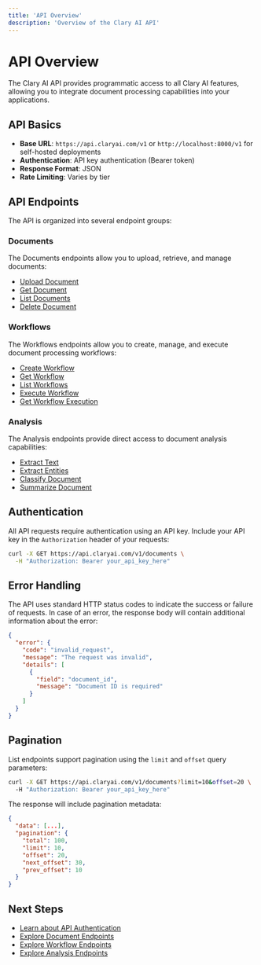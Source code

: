 ```yaml
---
title: 'API Overview'
description: 'Overview of the Clary AI API'
---
```


# API Overview

The Clary AI API provides programmatic access to all Clary AI features, allowing you to integrate document processing capabilities into your applications.

## API Basics

- **Base URL**: `https://api.claryai.com/v1` or `http://localhost:8000/v1` for self-hosted deployments
- **Authentication**: API key authentication (Bearer token)
- **Response Format**: JSON
- **Rate Limiting**: Varies by tier

## API Endpoints

The API is organized into several endpoint groups:

### Documents

The Documents endpoints allow you to upload, retrieve, and manage documents:

- [Upload Document](/api-reference/endpoints/documents#upload-document)
- [Get Document](/api-reference/endpoints/documents#get-document)
- [List Documents](/api-reference/endpoints/documents#list-documents)
- [Delete Document](/api-reference/endpoints/documents#delete-document)

### Workflows

The Workflows endpoints allow you to create, manage, and execute document processing workflows:

- [Create Workflow](/api-reference/endpoints/workflows#create-workflow)
- [Get Workflow](/api-reference/endpoints/workflows#get-workflow)
- [List Workflows](/api-reference/endpoints/workflows#list-workflows)
- [Execute Workflow](/api-reference/endpoints/workflows#execute-workflow)
- [Get Workflow Execution](/api-reference/endpoints/workflows#get-workflow-execution)

### Analysis

The Analysis endpoints provide direct access to document analysis capabilities:

- [Extract Text](/api-reference/endpoints/analysis#extract-text)
- [Extract Entities](/api-reference/endpoints/analysis#extract-entities)
- [Classify Document](/api-reference/endpoints/analysis#classify-document)
- [Summarize Document](/api-reference/endpoints/analysis#summarize-document)

## Authentication

All API requests require authentication using an API key. Include your API key in the `Authorization` header of your requests:

```bash
curl -X GET https://api.claryai.com/v1/documents \
  -H "Authorization: Bearer your_api_key_here"
```

## Error Handling

The API uses standard HTTP status codes to indicate the success or failure of requests. In case of an error, the response body will contain additional information about the error:

```json
{
  "error": {
    "code": "invalid_request",
    "message": "The request was invalid",
    "details": [
      {
        "field": "document_id",
        "message": "Document ID is required"
      }
    ]
  }
}
```

## Pagination

List endpoints support pagination using the `limit` and `offset` query parameters:

```bash
curl -X GET https://api.claryai.com/v1/documents?limit=10&offset=20 \
  -H "Authorization: Bearer your_api_key_here"
```

The response will include pagination metadata:

```json
{
  "data": [...],
  "pagination": {
    "total": 100,
    "limit": 10,
    "offset": 20,
    "next_offset": 30,
    "prev_offset": 10
  }
}
```

## Next Steps

- [Learn about API Authentication](/api-reference/authentication)
- [Explore Document Endpoints](/api-reference/endpoints/documents)
- [Explore Workflow Endpoints](/api-reference/endpoints/workflows)
- [Explore Analysis Endpoints](/api-reference/endpoints/analysis)
